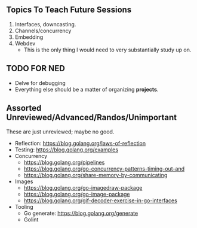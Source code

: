 ## Topics To Teach Future Sessions

1. Interfaces, downcasting.
2. Channels/concurrency
3. Embedding
4. Webdev
    * This is the only thing I would need to very substantially study
      up on.

## TODO FOR NED

* Delve for debugging
* Everything else should be a matter of organizing **projects**.

## Assorted Unreviewed/Advanced/Randos/Unimportant

These are just unreviewed; maybe no good.

* Reflection: https://blog.golang.org/laws-of-reflection
* Testing: https://blog.golang.org/examples
* Concurrency
    * https://blog.golang.org/pipelines
    * https://blog.golang.org/go-concurrency-patterns-timing-out-and
    * https://blog.golang.org/share-memory-by-communicating
* Images
    * https://blog.golang.org/go-imagedraw-package
    * https://blog.golang.org/go-image-package
    * https://blog.golang.org/gif-decoder-exercise-in-go-interfaces
* Tooling
    * Go generate: https://blog.golang.org/generate
    * Golint
